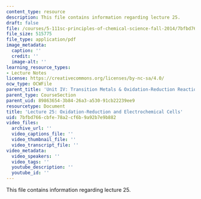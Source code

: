 ```yaml
---
content_type: resource
description: This file contains information regarding lecture 25.
draft: false
file: /courses/5-111sc-principles-of-chemical-science-fall-2014/7bfbd766cbfe78a2cf6b9a92b7e9b882_MIT5_111F14_Lecture25.pdf
file_size: 515775
file_type: application/pdf
image_metadata:
  caption: ''
  credit: ''
  image-alt: ''
learning_resource_types:
- Lecture Notes
license: https://creativecommons.org/licenses/by-nc-sa/4.0/
ocw_type: OCWFile
parent_title: 'Unit IV: Transition Metals & Oxidation-Reduction Reactions'
parent_type: CourseSection
parent_uid: 89863654-3b84-26a3-a530-91cb22239ee9
resourcetype: Document
title: 'Lecture 25: Oxidation-Reduction and Electrochemical Cells'
uid: 7bfbd766-cbfe-78a2-cf6b-9a92b7e9b882
video_files:
  archive_url: ''
  video_captions_file: ''
  video_thumbnail_file: ''
  video_transcript_file: ''
video_metadata:
  video_speakers: ''
  video_tags: ''
  youtube_description: ''
  youtube_id: ''
---
```

This file contains information regarding lecture 25.
